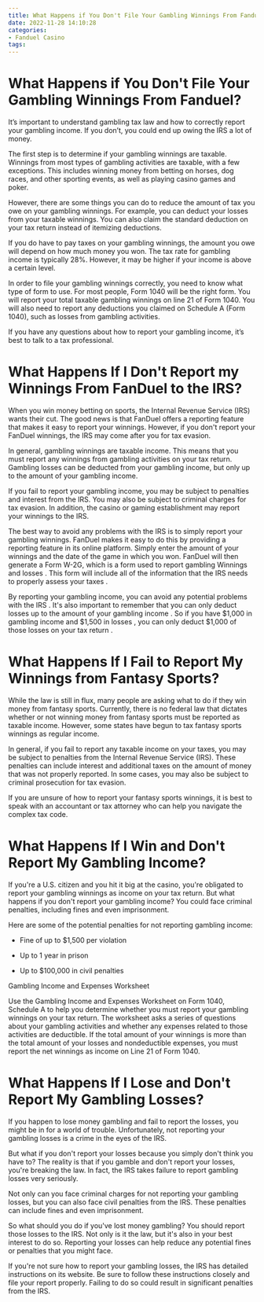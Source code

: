 ```yaml
---
title: What Happens if You Don't File Your Gambling Winnings From Fanduel
date: 2022-11-28 14:10:28
categories:
- Fanduel Casino
tags:
---
```



#  What Happens if You Don't File Your Gambling Winnings From Fanduel?

It’s important to understand gambling tax law and how to correctly report your gambling income. If you don’t, you could end up owing the IRS a lot of money.

The first step is to determine if your gambling winnings are taxable. Winnings from most types of gambling activities are taxable, with a few exceptions. This includes winning money from betting on horses, dog races, and other sporting events, as well as playing casino games and poker.

However, there are some things you can do to reduce the amount of tax you owe on your gambling winnings. For example, you can deduct your losses from your taxable winnings. You can also claim the standard deduction on your tax return instead of itemizing deductions.

If you do have to pay taxes on your gambling winnings, the amount you owe will depend on how much money you won. The tax rate for gambling income is typically 28%. However, it may be higher if your income is above a certain level.

In order to file your gambling winnings correctly, you need to know what type of form to use. For most people, Form 1040 will be the right form. You will report your total taxable gambling winnings on line 21 of Form 1040. You will also need to report any deductions you claimed on Schedule A (Form 1040), such as losses from gambling activities.

If you have any questions about how to report your gambling income, it’s best to talk to a tax professional.

#  What Happens If I Don't Report my Winnings From FanDuel to the IRS?

When you win money betting on sports, the Internal Revenue Service (IRS) wants their cut. The good news is that FanDuel offers a reporting feature that makes it easy to report your winnings. However, if you don't report your FanDuel winnings, the IRS may come after you for tax evasion.

In general, gambling winnings are taxable income. This means that you must report any winnings from gambling activities on your tax return. Gambling losses can be deducted from your gambling income, but only up to the amount of your gambling income.

If you fail to report your gambling income, you may be subject to penalties and interest from the IRS. You may also be subject to criminal charges for tax evasion. In addition, the casino or gaming establishment may report your winnings to the IRS.

The best way to avoid any problems with the IRS is to simply report your gambling winnings. FanDuel makes it easy to do this by providing a reporting feature in its online platform. Simply enter the amount of your winnings and the date of the game in which you won. FanDuel will then generate a Form W-2G, which is a form used to report gambling Winnings and losses . This form will include all of the information that the IRS needs to properly assess your taxes .

By reporting your gambling income, you can avoid any potential problems with the IRS . It's also important to remember that you can only deduct losses up to the amount of your gambling income . So if you have $1,000 in gambling income and $1,500 in losses , you can only deduct $1,000 of those losses on your tax return .

#  What Happens If I Fail to Report My Winnings from Fantasy Sports?

While the law is still in flux, many people are asking what to do if they win money from fantasy sports. Currently, there is no federal law that dictates whether or not winning money from fantasy sports must be reported as taxable income. However, some states have begun to tax fantasy sports winnings as regular income.

In general, if you fail to report any taxable income on your taxes, you may be subject to penalties from the Internal Revenue Service (IRS). These penalties can include interest and additional taxes on the amount of money that was not properly reported. In some cases, you may also be subject to criminal prosecution for tax evasion.

If you are unsure of how to report your fantasy sports winnings, it is best to speak with an accountant or tax attorney who can help you navigate the complex tax code.

#  What Happens If I Win and Don't Report My Gambling Income?

If you're a U.S. citizen and you hit it big at the casino, you're obligated to report your gambling winnings as income on your tax return. But what happens if you don't report your gambling income? You could face criminal penalties, including fines and even imprisonment.

Here are some of the potential penalties for not reporting gambling income:

- Fine of up to $1,500 per violation

- Up to 1 year in prison

- Up to $100,000 in civil penalties

Gambling Income and Expenses Worksheet

Use the Gambling Income and Expenses Worksheet on Form 1040, Schedule A to help you determine whether you must report your gambling winnings on your tax return. The worksheet asks a series of questions about your gambling activities and whether any expenses related to those activities are deductible. If the total amount of your winnings is more than the total amount of your losses and nondeductible expenses, you must report the net winnings as income on Line 21 of Form 1040.

#  What Happens If I Lose and Don't Report My Gambling Losses?

If you happen to lose money gambling and fail to report the losses, you might be in for a world of trouble. Unfortunately, not reporting your gambling losses is a crime in the eyes of the IRS.

But what if you don't report your losses because you simply don't think you have to? The reality is that if you gamble and don't report your losses, you're breaking the law. In fact, the IRS takes failure to report gambling losses very seriously.

Not only can you face criminal charges for not reporting your gambling losses, but you can also face civil penalties from the IRS. These penalties can include fines and even imprisonment.

So what should you do if you've lost money gambling? You should report those losses to the IRS. Not only is it the law, but it's also in your best interest to do so. Reporting your losses can help reduce any potential fines or penalties that you might face.

If you're not sure how to report your gambling losses, the IRS has detailed instructions on its website. Be sure to follow these instructions closely and file your report properly. Failing to do so could result in significant penalties from the IRS.